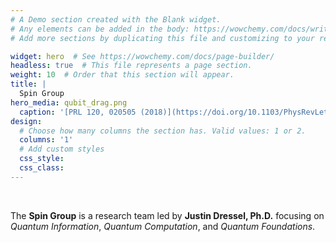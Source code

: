 ```yaml
---
# A Demo section created with the Blank widget.
# Any elements can be added in the body: https://wowchemy.com/docs/writing-markdown-latex/
# Add more sections by duplicating this file and customizing to your requirements.

widget: hero  # See https://wowchemy.com/docs/page-builder/
headless: true  # This file represents a page section.
weight: 10  # Order that this section will appear.
title: |
  Spin Group
hero_media: qubit_drag.png
  caption: '[PRL 120, 020505 (2018)](https://doi.org/10.1103/PhysRevLett.120.020505)'
design:
  # Choose how many columns the section has. Valid values: 1 or 2.
  columns: '1'
  # Add custom styles
  css_style:
  css_class:
---
```


<br>

The **Spin Group** is a research team led by **Justin Dressel, Ph.D.** focusing on *Quantum Information*, *Quantum Computation*, and *Quantum Foundations*.

